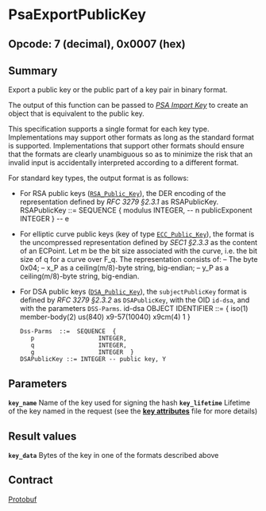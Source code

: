 <!--
  -- Copyright (c) 2019, Arm Limited, All Rights Reserved
  -- SPDX-License-Identifier: Apache-2.0
  --
  -- Licensed under the Apache License, Version 2.0 (the "License"); you may
  -- not use this file except in compliance with the License.
  -- You may obtain a copy of the License at
  --
  -- http://www.apache.org/licenses/LICENSE-2.0
  --
  -- Unless required by applicable law or agreed to in writing, software
  -- distributed under the License is distributed on an "AS IS" BASIS, WITHOUT
  -- WARRANTIES OR CONDITIONS OF ANY KIND, either express or implied.
  -- See the License for the specific language governing permissions and
  -- limitations under the License.
--->
# **PsaExportPublicKey**
## **Opcode: 7 (decimal), 0x0007 (hex)**

## **Summary**

Export a public key or the public part of a key pair in binary format.

The output of this function can be passed to [*PSA Import Key*](/psa_import_key.md) to create an object that is equivalent to the public key.

This specification supports a single format for each key type. Implementations may support other formats as long as the standard format is supported. Implementations that support other formats should ensure that the formats are clearly unambiguous so as to minimize the risk that an invalid input is accidentally interpreted according to a different format.

For standard key types, the output format is as follows:
* For RSA public keys ([`RSA_Public_Key`](/key_attributes.md)), the DER encoding of the representation defined by *RFC 3279 §2.3.1* as RSAPublicKey.
      RSAPublicKey ::= SEQUENCE {
        modulus             INTEGER, -- n
        publicExponent      INTEGER } -- e
* For elliptic curve public keys (key of type [`ECC_Public_Key`](/key_attributes.md)), the format is the uncompressed representation defined by *SEC1 §2.3.3* as the content of an ECPoint. Let m be the bit size associated with the curve, i.e. the bit size of q for a curve over F_q. The representation consists of:
  – The byte 0x04;
  – x_P as a ceiling(m/8)-byte string, big-endian;
  – y_P as a ceiling(m/8)-byte string, big-endian.
* For DSA public keys ([`DSA_Public_Key`](/key_attributes.md)), the `subjectPublicKey` format is defined by *RFC 3279 §2.3.2* as `DSAPublicKey`,  with the OID `id-dsa`, and with the parameters `DSS-Parms`.
      id-dsa OBJECT IDENTIFIER ::= {
         iso(1) member-body(2) us(840) x9-57(10040) x9cm(4) 1 }

      Dss-Parms  ::=  SEQUENCE  {
         p                  INTEGER,
         q                  INTEGER,
         g                  INTEGER  }
      DSAPublicKey ::= INTEGER -- public key, Y

## **Parameters**

**`key_name`**  Name of the key used for signing the hash
**`key_lifetime`**  Lifetime of the key named in the request (see the [**key attributes**](/key_attributes.md) file for more details)

## **Result values**

**`key_data`**  Bytes of the key in one of the formats described above

## **Contract**

[Protobuf](https://github.com/parallaxsecond/parsec-operations/blob/master/protobuf/export_public_key.proto)
